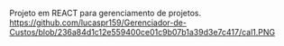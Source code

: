 Projeto em REACT para gerenciamento de projetos.
https://github.com/lucaspr159/Gerenciador-de-Custos/blob/236a84d1c12e559400ce01c9b07b1a39d3e7c417/cal1.PNG
